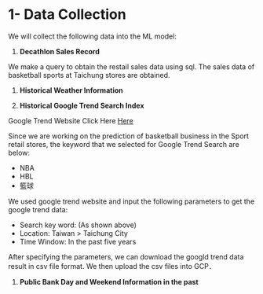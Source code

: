 # 1- Data Collection

We will collect the following data into the ML model:

1. **Decathlon Sales Record**

We make a query to obtain the restail sales data using sql. The sales data of basketball sports at Taichung stores are obtained.

1. **Historical Weather Information**


1. **Historical Google Trend Search Index**

Google Trend Website Click Here
[Here](https://trends.google.com/)

Since we are working on the prediction of basketball business in the Sport retail stores, the keyword that we selected for Google Trend Search are below:
* NBA
* HBL
* 籃球

We used google trend website and input the following parameters to get the google trend data:
* Search key word: (As shown above)
* Location: Taiwan > Taichung City
* Time Window: In the past five years

After specifying the parameters, we can download the googld trend data result in csv file format. We then upload the csv files into GCP．

1. **Public Bank Day and Weekend Information in the past**


